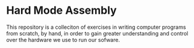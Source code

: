 Hard Mode Assembly
==================

This repository is a colleciton of exercises in writing computer programs from scratch, by hand,
in order to gain greater understanding and control over the hardware we use to run our sofware.
